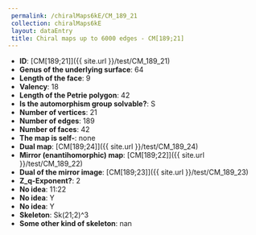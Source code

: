 ```yaml
--- 
 permalink: /chiralMaps6kE/CM_189_21 
 collection: chiralMaps6kE
 layout: dataEntry
 title: Chiral maps up to 6000 edges - CM[189;21]
---
```


- **ID**: [CM[189;21]]({{ site.url }}/test/CM_189_21)
- **Genus of the underlying surface**: 64
- **Length of the face**: 9
- **Valency**: 18
- **Length of the Petrie polygon**: 42
- **Is the automorphism group solvable?**: S
- **Number of vertices**: 21
- **Number of edges**: 189
- **Number of faces**: 42
- **The map is self-**: none
- **Dual map**: [CM[189;24]]({{ site.url }}/test/CM_189_24)
- **Mirror (enantihomorphic) map**: [CM[189;22]]({{ site.url }}/test/CM_189_22)
- **Dual of the mirror image**: [CM[189;23]]({{ site.url }}/test/CM_189_23)
- **Z_q-Exponent?**: 2
- **No idea**:  11:22
- **No idea**: Y
- **No idea**: Y
- **Skeleton**: Sk(21;2)^3
- **Some other kind of skeleton**: nan
